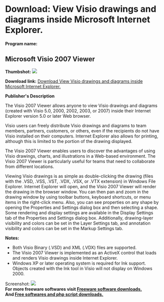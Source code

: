 # Download: View Visio drawings and diagrams inside Microsoft Internet Explorer.

**Program name:**

## Microsoft Visio 2007 Viewer

  
**Thumbshot:** ![](http://www.freewarefiles.com/screenshot/nopic.gif)   
  
**Download link:** [Download View Visio drawings and diagrams inside Microsoft Internet Explorer.](http://freesoftwares.boysofts.com/Microsoft-Visio-Viewer_program_24405.html)  
  


**Publisher's Description**  
  


The Visio 2007 Viewer allows anyone to view Visio drawings and diagrams (created with Visio 5.0, 2000, 2002, 2003, or 2007) inside their Internet Explorer version 5.0 or later Web browser. 

Visio users can freely distribute Visio drawings and diagrams to team members, partners, customers, or others, even if the recipients do not have Visio installed on their computers. Internet Explorer also allows for printing, although this is limited to the portion of the drawing displayed.

The Visio 2007 Viewer enables users to discover the advantages of using Visio drawings, charts, and illustrations in a Web-based environment. The Visio 2007 Viewer is particularly useful for teams that need to collaborate from different locations.

Viewing Visio drawings is as simple as double-clicking the drawing (files with the .VSD, .VSS, .VST, .VDX, .VSX, or .VTX extension) in Windows File Explorer. Internet Explorer will open, and the Visio 2007 Viewer will render the drawing in the browser window. You can then pan and zoom in the drawing window by using toolbar buttons, keyboard shortcuts, or menu items in the right-click menu. Also, you can see properties on any shape by opening the Properties and Settings dialog box and then selecting a shape. Some rendering and display settings are available in the Display Settings tab of the Properties and Settings dialog box. Additionally, drawing-layer visibility and colors can be set in the Layer Settings tab, and annotation visibility and colors can be set in the Markup Settings tab.

**Notes:**

  * Both Visio Binary (.VSD) and XML (.VDX) files are supported. 
  * The Visio 2007 Viewer is implemented as an ActiveX control that loads and renders Visio drawings inside Internet Explorer. 
  * Windows XP or later operating system is required for Ink support. Objects created with the Ink tool in Visio will not display on Windows 2000. 

  
  
Screenshot: ![](http://www.freewarefiles.com/screenshot/nopic.gif)   
**For more freeware softwares visit [Freeware software downloads.](http://freesoftwares.boysofts.com/)**   
**And [Free softwares and php script downloads.](http://www.boysofts.com/)**
